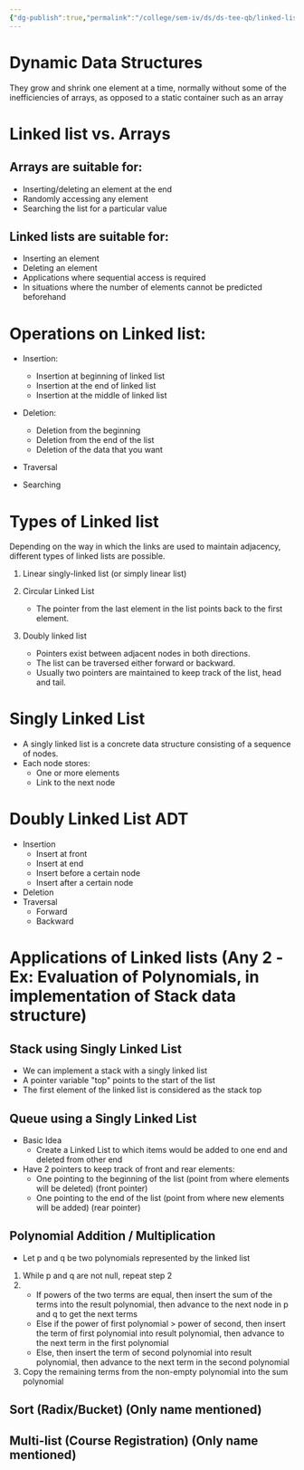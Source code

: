 ```yaml
---
{"dg-publish":true,"permalink":"/college/sem-iv/ds/ds-tee-qb/linked-list/ll-theory/"}
---
```



# Dynamic Data Structures
They grow and shrink one element at a time, normally without some of the inefficiencies of arrays, as opposed to a static container such as an array


# Linked list vs. Arrays
## Arrays are suitable for:
- Inserting/deleting an element at the end
- Randomly accessing any element
- Searching the list for a particular value
## Linked lists are suitable for:
- Inserting an element
- Deleting an element
- Applications where sequential access is required
- In situations where the number of elements cannot be predicted beforehand

# Operations on Linked list:
- Insertion:
	- Insertion at beginning of linked list
	- Insertion at the end of linked list
	- Insertion at the middle of linked list

- Deletion:
	- Deletion from the beginning
	- Deletion from the end of the list
	- Deletion of the data that you want

- Traversal
- Searching

# Types of Linked list
Depending on the way in which the links are used to maintain adjacency, different types of linked lists are possible.
1. Linear singly-linked list (or simply linear list)

2. Circular Linked List 
	- The pointer from the last element in the list points back to the first element.

3. Doubly linked list
	- Pointers exist between adjacent nodes in both directions.
	- The list can be traversed either forward or backward.
	- Usually two pointers are maintained to keep track of the list, head and tail.

# Singly Linked List
- A singly linked list is a concrete data structure consisting of a sequence of nodes.
- Each node stores:
	- One or more elements
	- Link to the next node

# Doubly Linked List ADT
- Insertion
	- Insert at front
	- Insert at end
	- Insert before a certain node
	- Insert after a certain node
- Deletion
- Traversal
	- Forward
	- Backward
# Applications of Linked lists (Any 2 -Ex: Evaluation of Polynomials, in implementation of Stack data structure)
## Stack using Singly Linked List
- We can implement a stack with a singly linked list
- A pointer variable "top" points to the start of the list
- The first element of the linked list is considered as the stack top

## Queue using a Singly Linked List
- Basic Idea
	- Create a Linked List to which items would be added to one end and deleted from other end
- Have 2 pointers to keep track of front and rear elements:
	- One pointing to the beginning of the list (point from where elements will be deleted) (front pointer)
	- One pointing to the end of the list (point from where new elements will be added) (rear pointer)

## Polynomial Addition / Multiplication
- Let p and q be two polynomials represented by the linked list
1. While p and q are not null, repeat step 2
2. 
	- If powers of the two terms are equal, then insert the sum of the terms into the result polynomial, then advance to the next node in p and q to get the next terms
	- Else if the power of first polynomial > power of second, then insert the term of first polynomial into result polynomial, then advance to the next term in the first polynomial
	- Else, then insert the term of second polynomial into result polynomial, then advance to the next term in the second polynomial
3. Copy the remaining terms from the non-empty polynomial into the sum polynomial

## Sort (Radix/Bucket) (Only name mentioned)
## Multi-list (Course Registration) (Only name mentioned)
